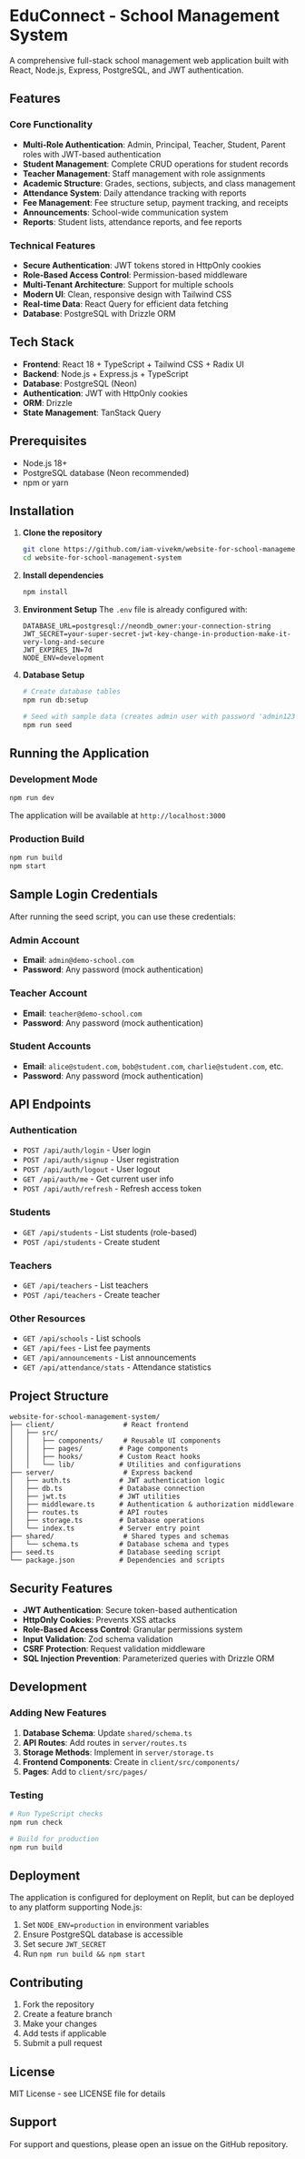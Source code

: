 # EduConnect - School Management System

A comprehensive full-stack school management web application built with React, Node.js, Express, PostgreSQL, and JWT authentication.

## Features

### Core Functionality
- **Multi-Role Authentication**: Admin, Principal, Teacher, Student, Parent roles with JWT-based authentication
- **Student Management**: Complete CRUD operations for student records
- **Teacher Management**: Staff management with role assignments
- **Academic Structure**: Grades, sections, subjects, and class management
- **Attendance System**: Daily attendance tracking with reports
- **Fee Management**: Fee structure setup, payment tracking, and receipts
- **Announcements**: School-wide communication system
- **Reports**: Student lists, attendance reports, and fee reports

### Technical Features
- **Secure Authentication**: JWT tokens stored in HttpOnly cookies
- **Role-Based Access Control**: Permission-based middleware
- **Multi-Tenant Architecture**: Support for multiple schools
- **Modern UI**: Clean, responsive design with Tailwind CSS
- **Real-time Data**: React Query for efficient data fetching
- **Database**: PostgreSQL with Drizzle ORM

## Tech Stack

- **Frontend**: React 18 + TypeScript + Tailwind CSS + Radix UI
- **Backend**: Node.js + Express.js + TypeScript
- **Database**: PostgreSQL (Neon)
- **Authentication**: JWT with HttpOnly cookies
- **ORM**: Drizzle
- **State Management**: TanStack Query

## Prerequisites

- Node.js 18+
- PostgreSQL database (Neon recommended)
- npm or yarn

## Installation

1. **Clone the repository**
   ```bash
   git clone https://github.com/iam-vivekm/website-for-school-management-system.git
   cd website-for-school-management-system
   ```

2. **Install dependencies**
   ```bash
   npm install
   ```

3. **Environment Setup**
   The `.env` file is already configured with:
   ```env
   DATABASE_URL=postgresql://neondb_owner:your-connection-string
   JWT_SECRET=your-super-secret-jwt-key-change-in-production-make-it-very-long-and-secure
   JWT_EXPIRES_IN=7d
   NODE_ENV=development
   ```

4. **Database Setup**
   ```bash
   # Create database tables
   npm run db:setup

   # Seed with sample data (creates admin user with password 'admin123')
   npm run seed
   ```

## Running the Application

### Development Mode
```bash
npm run dev
```

The application will be available at `http://localhost:3000`

### Production Build
```bash
npm run build
npm start
```

## Sample Login Credentials

After running the seed script, you can use these credentials:

### Admin Account
- **Email**: `admin@demo-school.com`
- **Password**: Any password (mock authentication)

### Teacher Account
- **Email**: `teacher@demo-school.com`
- **Password**: Any password (mock authentication)

### Student Accounts
- **Email**: `alice@student.com`, `bob@student.com`, `charlie@student.com`, etc.
- **Password**: Any password (mock authentication)

## API Endpoints

### Authentication
- `POST /api/auth/login` - User login
- `POST /api/auth/signup` - User registration
- `POST /api/auth/logout` - User logout
- `GET /api/auth/me` - Get current user info
- `POST /api/auth/refresh` - Refresh access token

### Students
- `GET /api/students` - List students (role-based)
- `POST /api/students` - Create student

### Teachers
- `GET /api/teachers` - List teachers
- `POST /api/teachers` - Create teacher

### Other Resources
- `GET /api/schools` - List schools
- `GET /api/fees` - List fee payments
- `GET /api/announcements` - List announcements
- `GET /api/attendance/stats` - Attendance statistics

## Project Structure

```
website-for-school-management-system/
├── client/                 # React frontend
│   ├── src/
│   │   ├── components/     # Reusable UI components
│   │   ├── pages/         # Page components
│   │   ├── hooks/         # Custom React hooks
│   │   └── lib/           # Utilities and configurations
├── server/                 # Express backend
│   ├── auth.ts            # JWT authentication logic
│   ├── db.ts              # Database connection
│   ├── jwt.ts             # JWT utilities
│   ├── middleware.ts      # Authentication & authorization middleware
│   ├── routes.ts          # API routes
│   ├── storage.ts         # Database operations
│   └── index.ts           # Server entry point
├── shared/                 # Shared types and schemas
│   └── schema.ts          # Database schema and types
├── seed.ts                # Database seeding script
└── package.json           # Dependencies and scripts
```

## Security Features

- **JWT Authentication**: Secure token-based authentication
- **HttpOnly Cookies**: Prevents XSS attacks
- **Role-Based Access Control**: Granular permissions system
- **Input Validation**: Zod schema validation
- **CSRF Protection**: Request validation middleware
- **SQL Injection Prevention**: Parameterized queries with Drizzle ORM

## Development

### Adding New Features

1. **Database Schema**: Update `shared/schema.ts`
2. **API Routes**: Add routes in `server/routes.ts`
3. **Storage Methods**: Implement in `server/storage.ts`
4. **Frontend Components**: Create in `client/src/components/`
5. **Pages**: Add to `client/src/pages/`

### Testing

```bash
# Run TypeScript checks
npm run check

# Build for production
npm run build
```

## Deployment

The application is configured for deployment on Replit, but can be deployed to any platform supporting Node.js:

1. Set `NODE_ENV=production` in environment variables
2. Ensure PostgreSQL database is accessible
3. Set secure `JWT_SECRET`
4. Run `npm run build && npm start`

## Contributing

1. Fork the repository
2. Create a feature branch
3. Make your changes
4. Add tests if applicable
5. Submit a pull request

## License

MIT License - see LICENSE file for details

## Support

For support and questions, please open an issue on the GitHub repository.

